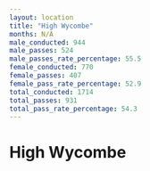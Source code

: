 ```yaml
---
layout: location
title: "High Wycombe"
months: N/A
male_conducted: 944
male_passes: 524
male_passes_rate_percentage: 55.5
female_conducted: 770
female_passes: 407
female_pass_rate_percentage: 52.9
total_conducted: 1714
total_passes: 931
total_pass_rate_percentage: 54.3
---
```


# High Wycombe
